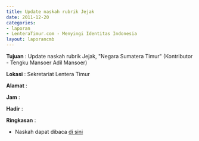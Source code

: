 ```yaml
---
title: Update naskah rubrik Jejak
date: 2011-12-20
categories:
- laporan
- LenteraTimur.com - Menyingi Identitas Indonesia
layout: laporancmb
---
```


**Tujuan** : Update naskah rubrik Jejak, "Negara Sumatera Timur" (Kontributor - Tengku Mansoer Adil Mansoer)

**Lokasi** : Sekretariat Lentera Timur

**Alamat** : 

**Jam** : 

**Hadir** : 

**Ringkasan** : 
* Naskah dapat dibaca [di sini](http://www.lenteratimur.com/2011/12/negara-sumatera-timur/)
